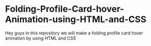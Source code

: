 # Folding-Profile-Card-hover-Animation-using-HTML-and-CSS
Hey guys in this repository we will make a folding profile card hover animation by using HTML and CSS
